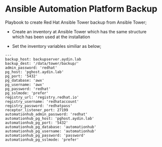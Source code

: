 
# Ansible Automation Platform Backup

Playbook to create Red Hat Ansible Tower backup from Ansible Tower;

- Create an inventory at Ansible Tower which has the same structure which has been used at the installation


- Set the inventory variables similiar as below;

```
---
backup_host: backupserver.aydin.lab
backup_dest: '/data/tower/backup/'
admin_password: 'redhat'
pg_host: 'pghost.aydin.lab'
pg_port: '5432'
pg_database: 'awx'
pg_username: 'awx'
pg_password: 'redhat'
pg_sslmode: 'prefer'  
registry_url: 'registry.redhat.io'
registry_username: 'redhataccount'
registry_password: 'redhatpass'
receptor_listener_port: 27199
automationhub_admin_password: 'redhat'
automationhub_pg_host: 'pghost.aydin.lab'
automationhub_pg_port: '5432'
automationhub_pg_database: 'automationhub'
automationhub_pg_username: 'automationhub'
automationhub_pg_password: 'password'
automationhub_pg_sslmode: 'prefer'
```
